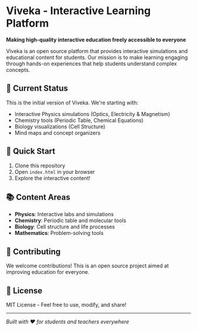 # Viveka - Interactive Learning Platform

**Making high-quality interactive education freely accessible to everyone**

Viveka is an open source platform that provides interactive simulations and educational content for students. Our mission is to make learning engaging through hands-on experiences that help students understand complex concepts.

## 🎯 Current Status

This is the initial version of Viveka. We're starting with:
- Interactive Physics simulations (Optics, Electricity & Magnetism)
- Chemistry tools (Periodic Table, Chemical Equations)
- Biology visualizations (Cell Structure)
- Mind maps and concept organizers

## 🚀 Quick Start

1. Clone this repository
2. Open `index.html` in your browser
3. Explore the interactive content!

## 📚 Content Areas

- **Physics**: Interactive labs and simulations
- **Chemistry**: Periodic table and molecular tools
- **Biology**: Cell structure and life processes
- **Mathematics**: Problem-solving tools

## 🤝 Contributing

We welcome contributions! This is an open source project aimed at improving education for everyone.

## 📄 License

MIT License - Feel free to use, modify, and share!

---

*Built with ❤️ for students and teachers everywhere*
